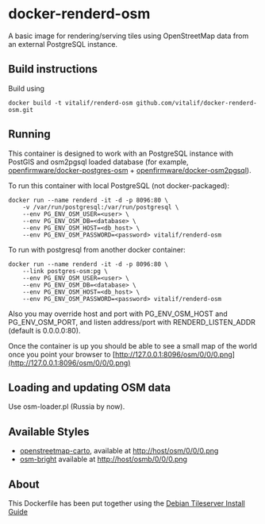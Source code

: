 # docker-renderd-osm

A basic image for rendering/serving tiles using OpenStreetMap data from an external PostgreSQL instance.


## Build instructions

Build using

    docker build -t vitalif/renderd-osm github.com/vitalif/docker-renderd-osm.git

## Running

This container is designed to work with an PostgreSQL instance
with PostGIS and osm2pgsql loaded database (for example,
[openfirmware/docker-postgres-osm](https://registry.hub.docker.com/u/openfirmware/postgres-osm/) +
[openfirmware/docker-osm2pgsql](https://registry.hub.docker.com/u/openfirmware/osm2pgsql/)).

To run this container with local PostgreSQL (not docker-packaged):

    docker run --name renderd -it -d -p 8096:80 \
        -v /var/run/postgresql:/var/run/postgresql \
        --env PG_ENV_OSM_USER=<user> \
        --env PG_ENV_OSM_DB=<database> \
        --env PG_ENV_OSM_HOST=<db_host> \
        --env PG_ENV_OSM_PASSWORD=<password> vitalif/renderd-osm

To run with postgresql from another docker container:

    docker run --name renderd -it -d -p 8096:80 \
        --link postgres-osm:pg \
        --env PG_ENV_OSM_USER=<user> \
        --env PG_ENV_OSM_DB=<database> \
        --env PG_ENV_OSM_HOST=<db_host> \
        --env PG_ENV_OSM_PASSWORD=<password> vitalif/renderd-osm

Also you may override host and port with PG_ENV_OSM_HOST and PG_ENV_OSM_PORT,
and listen address/port with RENDERD_LISTEN_ADDR (default is 0.0.0.0:80).

Once the container is up you should be able to see a small map of the
world once you point your browser to [http://127.0.0.1:8096/osm/0/0/0.png](http://127.0.0.1:8096/osm/0/0/0.png)

## Loading and updating OSM data

Use osm-loader.pl (Russia by now).

## Available Styles

 * [openstreetmap-carto](https://github.com/gravitystorm/openstreetmap-carto),
   available at [http://host/osm/0/0/0.png](http://host/osm/0/0/0.png)
 * [osm-bright](https://github.com/mapbox/osm-bright)
   available at [http://host/osmb/0/0/0.png](http://host/osmb/0/0/0.png)

## About

This Dockerfile has been put together using the [Debian Tileserver Install Guide](https://wiki.debian.org/OSM/tileserver/jessie)
